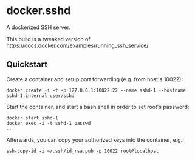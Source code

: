 # docker.sshd

A dockerized SSH server. 

This build is a tweaked version of https://docs.docker.com/examples/running_ssh_service/

## Quickstart

Create a container and setup port forwarding (e.g. from host's 10022):

    docker create -i -t -p 127.0.0.1:10022:22 --name sshd-1 --hostname sshd-1.internal user/sshd
    
Start the container, and start a bash shell in order to set root's password:

    docker start sshd-1
    docker exec -i -t sshd-1 passwd
    ...
    
Afterwards, you can copy your authorized keys into the container, e.g.:

    ssh-copy-id -i ~/.ssh/id_rsa.pub -p 10022 root@localhost
